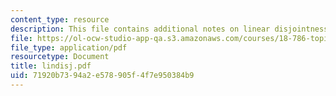 ```yaml
---
content_type: resource
description: This file contains additional notes on linear disjointness.
file: https://ol-ocw-studio-app-qa.s3.amazonaws.com/courses/18-786-topics-in-algebraic-number-theory-spring-2006/71920b7394a2e578905f4f7e950384b9_lindisj.pdf
file_type: application/pdf
resourcetype: Document
title: lindisj.pdf
uid: 71920b73-94a2-e578-905f-4f7e950384b9
---
```

